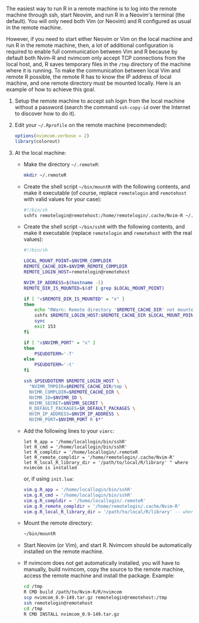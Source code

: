 
The easiest way to run R in a remote machine is to log into the remote
machine through ssh, start Neovim, and run R in a Neovim's terminal (the
default). You will only need both Vim (or Neovim) and R configured as usual in
the remote machine.

However, if you need to start either Neovim or Vim on the local machine and
run R in the remote machine, then, a lot of additional configuration is
required to enable full communication between Vim and R because by default
both Nvim-R and nvimcom only accept TCP connections from the local host, and,
R saves temporary files in the `/tmp` directory of the machine where it is
running. To make the communication between local Vim and remote R possible,
the remote R has to know the IP address of local machine, and one remote
directory must be mounted locally. Here is an example of how to achieve this
goal.

  1. Setup the remote machine to accept ssh login from the local machine
     without a password (search the command `ssh-copy-id` over the Internet to
     discover how to do it).

  2. Edit your `~/.Rprofile` on the remote machine (recommended):

       ```r
       options(nvimcom.verbose = 2)
       library(colorout)
       ```


  3. At the local machine:

     - Make the directory `~/.remoteR`:

       ```sh
       mkdir ~/.remoteR
       ```

     - Create the shell script `~/bin/mountR` with the following contents, and
       make it executable (of course, replace `remotelogin` and `remotehost`
       with valid values for your case):

       ```sh
       #!/bin/sh
       sshfs remotelogin@remotehost:/home/remotelogin/.cache/Nvim-R ~/.remoteR
       ```

     - Create the shell script `~/bin/sshR` with the following contents, and
       make it executable (replace `remotelogin` and `remotehost` with the
       real values):

       ```sh
       #!/bin/sh

       LOCAL_MOUNT_POINT=$NVIMR_COMPLDIR
       REMOTE_CACHE_DIR=$NVIMR_REMOTE_COMPLDIR
       REMOTE_LOGIN_HOST=remotelogin@remotehost

       NVIM_IP_ADDRESS=$(hostname -I)
       REMOTE_DIR_IS_MOUNTED=$(df | grep $LOCAL_MOUNT_POINT)

       if [ "x$REMOTE_DIR_IS_MOUNTED" = "x" ]
       then
           echo "RWarn: Remote directory '$REMOTE_CACHE_DIR' not mounted. Quit Vim and start it again.\002"
           sshfs $REMOTE_LOGIN_HOST:$REMOTE_CACHE_DIR $LOCAL_MOUNT_POINT
           sync
           exit 153
       fi

       if [ "x$NVIMR_PORT" = "x" ]
       then
           PSEUDOTERM='-T'
       else
           PSEUDOTERM='-t'
       fi

       ssh $PSEUDOTERM $REMOTE_LOGIN_HOST \
         "NVIMR_TMPDIR=$REMOTE_CACHE_DIR/tmp \
         NVIMR_COMPLDIR=$REMOTE_CACHE_DIR \
         NVIMR_ID=$NVIMR_ID \
         NVIMR_SECRET=$NVIMR_SECRET \
         R_DEFAULT_PACKAGES=$R_DEFAULT_PACKAGES \
         NVIM_IP_ADDRESS=$NVIM_IP_ADDRESS \
         NVIMR_PORT=$NVIMR_PORT R $*"
       ```

     - Add the following lines to your `vimrc`:

       ```vim
       let R_app = '/home/locallogin/bin/sshR'
       let R_cmd = '/home/locallogin/bin/sshR'
       let R_compldir = '/home/locallogin/.remoteR
       let R_remote_compldir = '/home/remotelogin/.cache/Nvim-R'
       let R_local_R_library_dir = '/path/to/local/R/library' " where nvimcom is installed
       ```

       or, if using `init.lua`:

       ```lua
       vim.g.R_app = '/home/locallogin/bin/sshR'
       vim.g.R_cmd = '/home/locallogin/bin/sshR'
       vim.g.R_compldir = '/home/locallogin/.remoteR'
       vim.g.R_remote_compldir = '/home/remotelogin/.cache/Nvim-R'
       vim.g.R_local_R_library_dir = '/path/to/local/R/library' -- where nvimcom is installed
       ```

     - Mount the remote directory:

       ```sh
       ~/bin/mountR
       ```

     - Start Neovim (or Vim), and start R. Nvimcom should be automatically
       installed on the remote machine.

     - If nvimcom does not get automatically installed, you will have to
       manually, build nvimcom, copy the source to the remote machine, access
       the remote machine and install the package. Example:

       ```sh
       cd /tmp
       R CMD build /path/to/Nvim-R/R/nvimcom
       scp nvimcom_0.9-149.tar.gz remotelogin@remotehost:/tmp
       ssh remotelogin@remotehost
       cd /tmp
       R CMD INSTALL nvimcom_0.9-149.tar.gz
       ```

